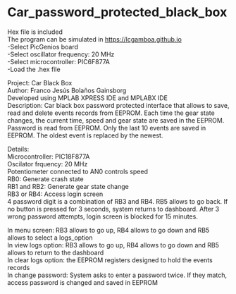 # Car_password_protected_black_box
Hex file is included  
The program can be simulated in https://lcgamboa.github.io  
-Select PicGenios board  
-Select oscillator frequency: 20 MHz  
-Select microcontroller: PIC6F877A  
-Load the .hex file  
  
Project: Car Black Box  
Author: Franco Jesús Bolaños Gainsborg  
Developed using MPLAB XPRESS IDE and MPLABX IDE  
Description: Car black box password protected interface that allows to save, read and delete events records from EEPROM.   Each time the gear state changes, the current time, speed and gear state are saved in the EEPROM. Password is read from EEPROM. Only the last 10 events are saved in EEPROM. The oldest event is replaced by the newest.  
  
Details:  
Microcontroller: PIC18F877A  
Oscilator frquency: 20 MHz  
Potentiometer connected to AN0 controls speed  
RB0: Generate crash state  
RB1 and RB2: Generate gear state change  
RB3 or RB4: Access login screen  
4 password digit is a combination of RB3 and RB4. RB5 allows to go back. If no button is pressed for 3 seconds, system returns to dashboard. After 3 wrong password attempts, login screen is blocked for 15 minutes.  

In menu screen: RB3 allows to go up, RB4 allows to go down and RB5 allows to select a logs_option  
In view logs option: RB3 allows to go up, RB4 allows to go down and RB5 allows to return to the dashboard  
In clear logs option: the EEPROM registers designed to hold the events records  
In change password: System asks to enter a password twice. If they match, access password is changed and saved in EEPROM  
